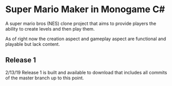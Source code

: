 # Super Mario Maker in Monogame C#

A super mario bros (NES) clone project that aims to provide players the ability to create levels and then play them. 

As of right now the creation aspect and gameplay aspect are functional and playable but lack content.

## Release 1
2/13/19
Release 1 is built and available to download that includes all commits of the master branch up to this point.

